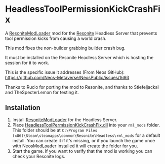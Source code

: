 # HeadlessToolPermissionKickCrashFix

A [ResoniteModLoader](https://github.com/resonite-modding-group/ResoniteModLoader/) mod for the [Resonite](https://resonite.com/) Headless Server that prevents tool permission kicks from causing a world crash.

This mod fixes the non-builder grabbing builder crash bug.

It must be installed on the Resonite Headless Server which is hosting the session for it to work.

This is the specific issue it addresses (From Neos GitHub): https://github.com/Neos-Metaverse/NeosPublic/issues/1693

Thanks to Rucio for porting the mod to Resonite, and thanks to Stiefeljackal and TheSpecterLemon for testing it.

## Installation
1. Install [ResoniteModLoader](https://github.com/resonite-modding-group/ResoniteModLoader/) for the Headless Server.
1. Place [HeadlessToolPermissionKickCrashFix.dll](https://github.com/Nytra/ResoniteHeadlessToolPermissionKickCrashFix/releases/latest/download/HeadlessToolPermissionKickCrashFix.dll) into your `rml_mods` folder. This folder should be at `C:\Program Files (x86)\Steam\steamapps\common\Resonite\Headless\rml_mods` for a default install. You can create it if it's missing, or if you launch the game once with NeosModLoader installed it will create the folder for you.
1. Start the game. If you want to verify that the mod is working you can check your Resonite logs.
